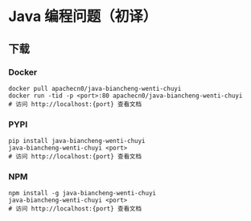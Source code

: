 # Java 编程问题（初译）

## 下载

### Docker

```
docker pull apachecn0/java-biancheng-wenti-chuyi
docker run -tid -p <port>:80 apachecn0/java-biancheng-wenti-chuyi
# 访问 http://localhost:{port} 查看文档
```

### PYPI

```
pip install java-biancheng-wenti-chuyi
java-biancheng-wenti-chuyi <port>
# 访问 http://localhost:{port} 查看文档
```

### NPM

```
npm install -g java-biancheng-wenti-chuyi
java-biancheng-wenti-chuyi <port>
# 访问 http://localhost:{port} 查看文档
```